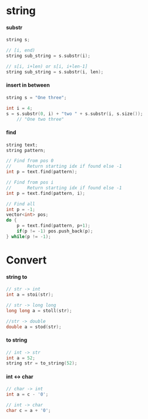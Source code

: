 
# string
#### substr

```C++
string s;

// [i, end)
string sub_string = s.substr(i);

// s[i, i+len) or s[i, i+len-1]
string sub_string = s.substr(i, len);
```

#### insert in between

```cpp
string s = "One three";

int i = 4;
s = s.substr(0, i) + "two " + s.substr(i, s.size());
    // "One two three"
```

#### find

```C++
string text;
string pattern;

// Find from pos 0 
//      Return starting idx if found else -1
int p = text.find(pattern);

// Find from pos i
//      Return starting idx if found else -1
int p = text.find(pattern, i);

// Find all
int p = -1;
vector<int> pos;
do {
    p = text.find(pattern, p+1); 
    if(p != -1) pos.push_back(p);
} while(p != -1);
```

# Convert

#### string to
```C++
// str -> int
int a = stoi(str);

// str -> long long
long long a = stoll(str);

//str -> double
double a = stod(str);
```

#### to string

```C++
// int -> str
int a = 52;
string str = to_string(52);
```

#### int <-> char

```C++
// char -> int
int a = c - '0';

// int -> char
char c = a + '0';
```
